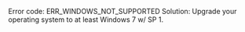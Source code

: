 Error code: ERR_WINDOWS_NOT_SUPPORTED
Solution: Upgrade your operating system to at least Windows 7 w/ SP 1.